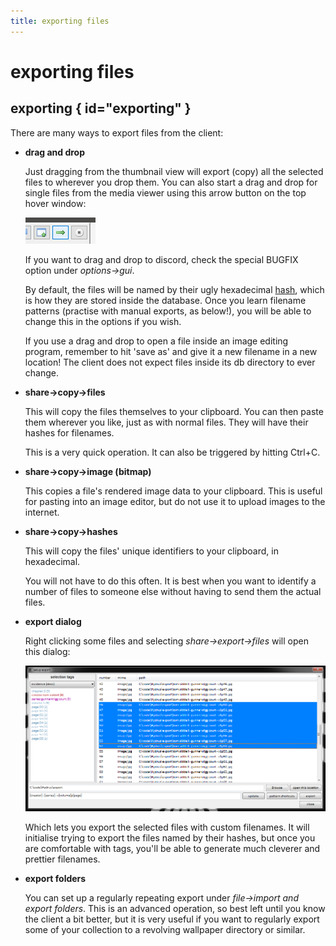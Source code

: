 ```yaml
---
title: exporting files
---
```


# exporting files

## exporting { id="exporting" }

There are many ways to export files from the client:

* **drag and drop**
    
    Just dragging from the thumbnail view will export (copy) all the selected files to wherever you drop them. You can also start a drag and drop for single files from the media viewer using this arrow button on the top hover window:
    
    ![](images/media_viewer_dnd.png)
    
    If you want to drag and drop to discord, check the special BUGFIX option under _options->gui_.
    
    By default, the files will be named by their ugly hexadecimal [hash](faq.md#hashes), which is how they are stored inside the database. Once you learn filename patterns (practise with manual exports, as below!), you will be able to change this in the options if you wish.
    
    If you use a drag and drop to open a file inside an image editing program, remember to hit 'save as' and give it a new filename in a new location! The client does not expect files inside its db directory to ever change.
    
* **share->copy->files**
    
    This will copy the files themselves to your clipboard. You can then paste them wherever you like, just as with normal files. They will have their hashes for filenames.
    
    This is a very quick operation. It can also be triggered by hitting Ctrl+C.
    
* **share->copy->image (bitmap)**
    
    This copies a file's rendered image data to your clipboard. This is useful for pasting into an image editor, but do not use it to upload images to the internet. 
    
* **share->copy->hashes**
    
    This will copy the files' unique identifiers to your clipboard, in hexadecimal.
    
    You will not have to do this often. It is best when you want to identify a number of files to someone else without having to send them the actual files.
    
* **export dialog**
    
    Right clicking some files and selecting _share->export->files_ will open this dialog:
    
    ![](images/export.png)
    
    Which lets you export the selected files with custom filenames. It will initialise trying to export the files named by their hashes, but once you are comfortable with tags, you'll be able to generate much cleverer and prettier filenames.
    
* **export folders**
    
    You can set up a regularly repeating export under _file->import and export folders_. This is an advanced operation, so best left until you know the client a bit better, but it is very useful if you want to regularly export some of your collection to a revolving wallpaper directory or similar.
